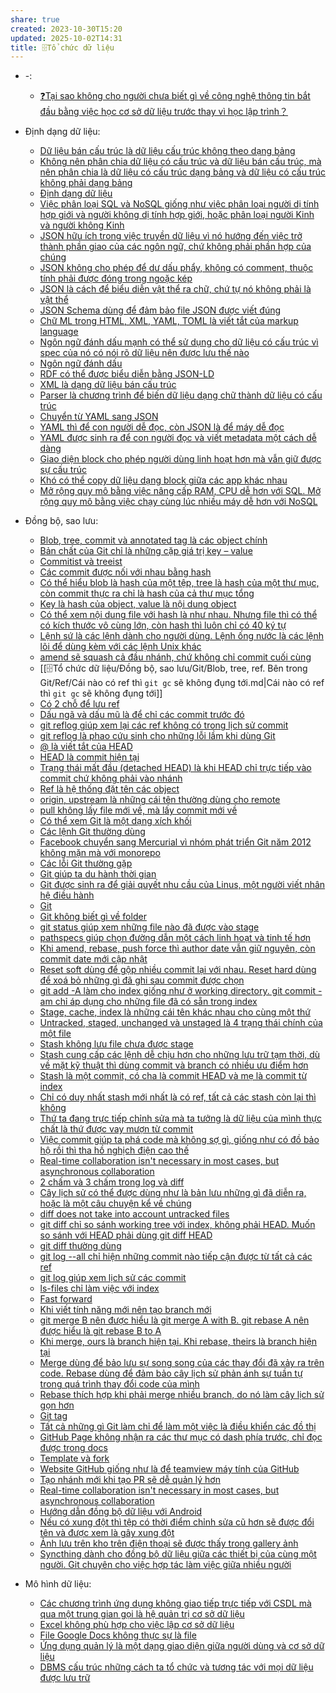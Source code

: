 ```yaml
---
share: true
created: 2023-10-30T15:20
updated: 2025-10-02T14:31
title: 🗄️Tổ chức dữ liệu
---
```


- \-: 
    - [❓Tại sao không cho người chưa biết gì  về công nghệ thông tin bắt đầu bằng việc học cơ sở dữ liệu trước thay vì học lập trình？](./%E2%9D%93T%E1%BA%A1i%20sao%20kh%C3%B4ng%20cho%20ng%C6%B0%E1%BB%9Di%20ch%C6%B0a%20bi%E1%BA%BFt%20g%C3%AC%20%20v%E1%BB%81%20c%C3%B4ng%20ngh%E1%BB%87%20th%C3%B4ng%20tin%20b%E1%BA%AFt%20%C4%91%E1%BA%A7u%20b%E1%BA%B1ng%20vi%E1%BB%87c%20h%E1%BB%8Dc%20c%C6%A1%20s%E1%BB%9F%20d%E1%BB%AF%20li%E1%BB%87u%20tr%C6%B0%E1%BB%9Bc%20thay%20v%C3%AC%20h%E1%BB%8Dc%20l%E1%BA%ADp%20tr%C3%ACnh%EF%BC%9F.md)

- Định dạng dữ liệu: 
    - [Dữ liệu bán cấu trúc là dữ liệu cấu trúc không theo dạng bảng](./%C4%90%E1%BB%8Bnh%20d%E1%BA%A1ng%20d%E1%BB%AF%20li%E1%BB%87u/D%E1%BB%AF%20li%E1%BB%87u%20b%C3%A1n%20c%E1%BA%A5u%20tr%C3%BAc%20l%C3%A0%20d%E1%BB%AF%20li%E1%BB%87u%20c%E1%BA%A5u%20tr%C3%BAc%20kh%C3%B4ng%20theo%20d%E1%BA%A1ng%20b%E1%BA%A3ng.md)
    - [Không nên phân chia dữ liệu có cấu trúc và dữ liệu bán cấu trúc, mà nên phân chia là dữ liệu có cấu trúc dạng bảng và dữ liệu có cấu trúc không phải dạng bảng](./%C4%90%E1%BB%8Bnh%20d%E1%BA%A1ng%20d%E1%BB%AF%20li%E1%BB%87u/Kh%C3%B4ng%20n%C3%AAn%20ph%C3%A2n%20chia%20d%E1%BB%AF%20li%E1%BB%87u%20c%C3%B3%20c%E1%BA%A5u%20tr%C3%BAc%20v%C3%A0%20d%E1%BB%AF%20li%E1%BB%87u%20b%C3%A1n%20c%E1%BA%A5u%20tr%C3%BAc,%20m%C3%A0%20n%C3%AAn%20ph%C3%A2n%20chia%20l%C3%A0%20d%E1%BB%AF%20li%E1%BB%87u%20c%C3%B3%20c%E1%BA%A5u%20tr%C3%BAc%20d%E1%BA%A1ng%20b%E1%BA%A3ng%20v%C3%A0%20d%E1%BB%AF%20li%E1%BB%87u%20c%C3%B3%20c%E1%BA%A5u%20tr%C3%BAc%20kh%C3%B4ng%20ph%E1%BA%A3i%20d%E1%BA%A1ng%20b%E1%BA%A3ng.md)
    - [Định dạng dữ liệu](./%C4%90%E1%BB%8Bnh%20d%E1%BA%A1ng%20d%E1%BB%AF%20li%E1%BB%87u/index.md)
    - [Việc phân loại SQL và NoSQL giống như việc phân loại người dị tính hợp giới và người không dị tính hợp giới, hoặc phân loại người Kinh và người không Kinh](./%C4%90%E1%BB%8Bnh%20d%E1%BA%A1ng%20d%E1%BB%AF%20li%E1%BB%87u/Vi%E1%BB%87c%20ph%C3%A2n%20lo%E1%BA%A1i%20SQL%20v%C3%A0%20NoSQL%20gi%E1%BB%91ng%20nh%C6%B0%20vi%E1%BB%87c%20ph%C3%A2n%20lo%E1%BA%A1i%20ng%C6%B0%E1%BB%9Di%20d%E1%BB%8B%20t%C3%ADnh%20h%E1%BB%A3p%20gi%E1%BB%9Bi%20v%C3%A0%20ng%C6%B0%E1%BB%9Di%20kh%C3%B4ng%20d%E1%BB%8B%20t%C3%ADnh%20h%E1%BB%A3p%20gi%E1%BB%9Bi,%20ho%E1%BA%B7c%20ph%C3%A2n%20lo%E1%BA%A1i%20ng%C6%B0%E1%BB%9Di%20Kinh%20v%C3%A0%20ng%C6%B0%E1%BB%9Di%20kh%C3%B4ng%20Kinh.md)
    - [JSON hữu ích trong việc truyền dữ liệu vì nó hướng đến việc trở thành phần giao của các ngôn ngữ, chứ không phải phần hợp của chúng](./%C4%90%E1%BB%8Bnh%20d%E1%BA%A1ng%20d%E1%BB%AF%20li%E1%BB%87u/%C4%90%E1%BB%8Bnh%20d%E1%BA%A1ng%20v%C4%83n%20b%E1%BA%A3n/JSON/JSON%20h%E1%BB%AFu%20%C3%ADch%20trong%20vi%E1%BB%87c%20truy%E1%BB%81n%20d%E1%BB%AF%20li%E1%BB%87u%20v%C3%AC%20n%C3%B3%20h%C6%B0%E1%BB%9Bng%20%C4%91%E1%BA%BFn%20vi%E1%BB%87c%20tr%E1%BB%9F%20th%C3%A0nh%20ph%E1%BA%A7n%20giao%20c%E1%BB%A7a%20c%C3%A1c%20ng%C3%B4n%20ng%E1%BB%AF,%20ch%E1%BB%A9%20kh%C3%B4ng%20ph%E1%BA%A3i%20ph%E1%BA%A7n%20h%E1%BB%A3p%20c%E1%BB%A7a%20ch%C3%BAng.md)
    - [JSON không cho phép để dư dấu phẩy, không có comment, thuộc tính phải được đóng trong ngoặc kép](./%C4%90%E1%BB%8Bnh%20d%E1%BA%A1ng%20d%E1%BB%AF%20li%E1%BB%87u/%C4%90%E1%BB%8Bnh%20d%E1%BA%A1ng%20v%C4%83n%20b%E1%BA%A3n/JSON/JSON%20kh%C3%B4ng%20cho%20ph%C3%A9p%20%C4%91%E1%BB%83%20d%C6%B0%20d%E1%BA%A5u%20ph%E1%BA%A9y,%20kh%C3%B4ng%20c%C3%B3%20comment,%20thu%E1%BB%99c%20t%C3%ADnh%20ph%E1%BA%A3i%20%C4%91%C6%B0%E1%BB%A3c%20%C4%91%C3%B3ng%20trong%20ngo%E1%BA%B7c%20k%C3%A9p.md)
    - [JSON là cách để biểu diễn vật thể ra chữ, chứ tự nó không phải là vật thể](./%C4%90%E1%BB%8Bnh%20d%E1%BA%A1ng%20d%E1%BB%AF%20li%E1%BB%87u/%C4%90%E1%BB%8Bnh%20d%E1%BA%A1ng%20v%C4%83n%20b%E1%BA%A3n/JSON/JSON%20l%C3%A0%20c%C3%A1ch%20%C4%91%E1%BB%83%20bi%E1%BB%83u%20di%E1%BB%85n%20v%E1%BA%ADt%20th%E1%BB%83%20ra%20ch%E1%BB%AF,%20ch%E1%BB%A9%20t%E1%BB%B1%20n%C3%B3%20kh%C3%B4ng%20ph%E1%BA%A3i%20l%C3%A0%20v%E1%BA%ADt%20th%E1%BB%83.md)
    - [JSON Schema dùng để đảm bảo file JSON được viết đúng](./%C4%90%E1%BB%8Bnh%20d%E1%BA%A1ng%20d%E1%BB%AF%20li%E1%BB%87u/%C4%90%E1%BB%8Bnh%20d%E1%BA%A1ng%20v%C4%83n%20b%E1%BA%A3n/JSON/JSON%20Schema%20d%C3%B9ng%20%C4%91%E1%BB%83%20%C4%91%E1%BA%A3m%20b%E1%BA%A3o%20file%20JSON%20%C4%91%C6%B0%E1%BB%A3c%20vi%E1%BA%BFt%20%C4%91%C3%BAng.md)
    - [Chữ ML trong HTML, XML, YAML, TOML là viết tắt của markup language](./%C4%90%E1%BB%8Bnh%20d%E1%BA%A1ng%20d%E1%BB%AF%20li%E1%BB%87u/%C4%90%E1%BB%8Bnh%20d%E1%BA%A1ng%20v%C4%83n%20b%E1%BA%A3n/Ng%C3%B4n%20ng%E1%BB%AF%20%C4%91%C3%A1nh%20d%E1%BA%A5u/Ch%E1%BB%AF%20ML%20trong%20HTML,%20XML,%20YAML,%20TOML%20l%C3%A0%20vi%E1%BA%BFt%20t%E1%BA%AFt%20c%E1%BB%A7a%20markup%20language.md)
    - [Ngôn ngữ đánh dấu mạnh có thể sử dụng cho dữ liệu có cấu trúc vì spec của nó có nói rõ dữ liệu nên được lưu thế nào](./%C4%90%E1%BB%8Bnh%20d%E1%BA%A1ng%20d%E1%BB%AF%20li%E1%BB%87u/%C4%90%E1%BB%8Bnh%20d%E1%BA%A1ng%20v%C4%83n%20b%E1%BA%A3n/Ng%C3%B4n%20ng%E1%BB%AF%20%C4%91%C3%A1nh%20d%E1%BA%A5u/Ng%C3%B4n%20ng%E1%BB%AF%20%C4%91%C3%A1nh%20d%E1%BA%A5u%20m%E1%BA%A1nh%20c%C3%B3%20th%E1%BB%83%20s%E1%BB%AD%20d%E1%BB%A5ng%20cho%20d%E1%BB%AF%20li%E1%BB%87u%20c%C3%B3%20c%E1%BA%A5u%20tr%C3%BAc%20v%C3%AC%20spec%20c%E1%BB%A7a%20n%C3%B3%20c%C3%B3%20n%C3%B3i%20r%C3%B5%20d%E1%BB%AF%20li%E1%BB%87u%20n%C3%AAn%20%C4%91%C6%B0%E1%BB%A3c%20l%C6%B0u%20th%E1%BA%BF%20n%C3%A0o.md)
    - [Ngôn ngữ đánh dấu](./%C4%90%E1%BB%8Bnh%20d%E1%BA%A1ng%20d%E1%BB%AF%20li%E1%BB%87u/%C4%90%E1%BB%8Bnh%20d%E1%BA%A1ng%20v%C4%83n%20b%E1%BA%A3n/Ng%C3%B4n%20ng%E1%BB%AF%20%C4%91%C3%A1nh%20d%E1%BA%A5u/index.md)
    - [RDF có thể được biểu diễn bằng JSON-LD](./%C4%90%E1%BB%8Bnh%20d%E1%BA%A1ng%20d%E1%BB%AF%20li%E1%BB%87u/%C4%90%E1%BB%8Bnh%20d%E1%BA%A1ng%20v%C4%83n%20b%E1%BA%A3n/Ng%C3%B4n%20ng%E1%BB%AF%20%C4%91%C3%A1nh%20d%E1%BA%A5u/RDF%20c%C3%B3%20th%E1%BB%83%20%C4%91%C6%B0%E1%BB%A3c%20bi%E1%BB%83u%20di%E1%BB%85n%20b%E1%BA%B1ng%20JSON-LD.md)
    - [XML là dạng dữ liệu bán cấu trúc](./%C4%90%E1%BB%8Bnh%20d%E1%BA%A1ng%20d%E1%BB%AF%20li%E1%BB%87u/%C4%90%E1%BB%8Bnh%20d%E1%BA%A1ng%20v%C4%83n%20b%E1%BA%A3n/Ng%C3%B4n%20ng%E1%BB%AF%20%C4%91%C3%A1nh%20d%E1%BA%A5u/XML%20l%C3%A0%20d%E1%BA%A1ng%20d%E1%BB%AF%20li%E1%BB%87u%20b%C3%A1n%20c%E1%BA%A5u%20tr%C3%BAc.md)
    - [Parser là chương trình để biến dữ liệu dạng chữ thành dữ liệu có cấu trúc](./%C4%90%E1%BB%8Bnh%20d%E1%BA%A1ng%20d%E1%BB%AF%20li%E1%BB%87u/%C4%90%E1%BB%8Bnh%20d%E1%BA%A1ng%20v%C4%83n%20b%E1%BA%A3n/Parser%20l%C3%A0%20ch%C6%B0%C6%A1ng%20tr%C3%ACnh%20%C4%91%E1%BB%83%20bi%E1%BA%BFn%20d%E1%BB%AF%20li%E1%BB%87u%20d%E1%BA%A1ng%20ch%E1%BB%AF%20th%C3%A0nh%20d%E1%BB%AF%20li%E1%BB%87u%20c%C3%B3%20c%E1%BA%A5u%20tr%C3%BAc.md)
    - [Chuyển từ YAML sang JSON](./%C4%90%E1%BB%8Bnh%20d%E1%BA%A1ng%20d%E1%BB%AF%20li%E1%BB%87u/%C4%90%E1%BB%8Bnh%20d%E1%BA%A1ng%20v%C4%83n%20b%E1%BA%A3n/YAML/Chuy%E1%BB%83n%20t%E1%BB%AB%20YAML%20sang%20JSON.md)
    - [YAML thì để con người dễ đọc, còn JSON là để máy dễ đọc](./%C4%90%E1%BB%8Bnh%20d%E1%BA%A1ng%20d%E1%BB%AF%20li%E1%BB%87u/%C4%90%E1%BB%8Bnh%20d%E1%BA%A1ng%20v%C4%83n%20b%E1%BA%A3n/YAML/YAML%20th%C3%AC%20%C4%91%E1%BB%83%20con%20ng%C6%B0%E1%BB%9Di%20d%E1%BB%85%20%C4%91%E1%BB%8Dc,%20c%C3%B2n%20JSON%20l%C3%A0%20%C4%91%E1%BB%83%20m%C3%A1y%20d%E1%BB%85%20%C4%91%E1%BB%8Dc.md)
    - [YAML được sinh ra để con người đọc và viết metadata một cách dễ dàng](./%C4%90%E1%BB%8Bnh%20d%E1%BA%A1ng%20d%E1%BB%AF%20li%E1%BB%87u/%C4%90%E1%BB%8Bnh%20d%E1%BA%A1ng%20v%C4%83n%20b%E1%BA%A3n/YAML/YAML%20%C4%91%C6%B0%E1%BB%A3c%20sinh%20ra%20%C4%91%E1%BB%83%20con%20ng%C6%B0%E1%BB%9Di%20%C4%91%E1%BB%8Dc%20v%C3%A0%20vi%E1%BA%BFt%20metadata%20m%E1%BB%99t%20c%C3%A1ch%20d%E1%BB%85%20d%C3%A0ng.md)
    - [Giao diện block cho phép người dùng linh hoạt hơn mà vẫn giữ được sự cấu trúc](./%C4%90%E1%BB%8Bnh%20d%E1%BA%A1ng%20d%E1%BB%AF%20li%E1%BB%87u/%C4%90%E1%BB%8Bnh%20d%E1%BA%A1ng%20kh%E1%BB%91i/Giao%20di%E1%BB%87n%20block%20cho%20ph%C3%A9p%20ng%C6%B0%E1%BB%9Di%20d%C3%B9ng%20linh%20ho%E1%BA%A1t%20h%C6%A1n%20m%C3%A0%20v%E1%BA%ABn%20gi%E1%BB%AF%20%C4%91%C6%B0%E1%BB%A3c%20s%E1%BB%B1%20c%E1%BA%A5u%20tr%C3%BAc.md)
    - [Khó có thể copy dữ liệu dạng block giữa các app khác nhau](./%C4%90%E1%BB%8Bnh%20d%E1%BA%A1ng%20d%E1%BB%AF%20li%E1%BB%87u/%C4%90%E1%BB%8Bnh%20d%E1%BA%A1ng%20kh%E1%BB%91i/Kh%C3%B3%20c%C3%B3%20th%E1%BB%83%20copy%20d%E1%BB%AF%20li%E1%BB%87u%20d%E1%BA%A1ng%20block%20gi%E1%BB%AFa%20c%C3%A1c%20app%20kh%C3%A1c%20nhau.md)
    - [Mở rộng quy mô bằng việc nâng cấp RAM, CPU dễ hơn với SQL. Mở rộng quy mô bằng việc chạy cùng lúc nhiều máy dễ hơn với NoSQL](./%C4%90%E1%BB%8Bnh%20d%E1%BA%A1ng%20d%E1%BB%AF%20li%E1%BB%87u/M%E1%BB%9F%20r%E1%BB%99ng%20quy%20m%C3%B4%20b%E1%BA%B1ng%20vi%E1%BB%87c%20n%C3%A2ng%20c%E1%BA%A5p%20RAM,%20CPU%20d%E1%BB%85%20h%C6%A1n%20v%E1%BB%9Bi%20SQL.%20M%E1%BB%9F%20r%E1%BB%99ng%20quy%20m%C3%B4%20b%E1%BA%B1ng%20vi%E1%BB%87c%20ch%E1%BA%A1y%20c%C3%B9ng%20l%C3%BAc%20nhi%E1%BB%81u%20m%C3%A1y%20d%E1%BB%85%20h%C6%A1n%20v%E1%BB%9Bi%20NoSQL.md)

- Đồng bộ, sao lưu: 
    - [Blob, tree, commit và annotated tag là các object chính](./%C4%90%E1%BB%93ng%20b%E1%BB%99,%20sao%20l%C6%B0u/Git/Blob,%20tree,%20ref.%20B%C3%AAn%20trong%20Git/Blob,%20tree,%20commit%20v%C3%A0%20annotated%20tag%20l%C3%A0%20c%C3%A1c%20object%20ch%C3%ADnh.md)
    - [Bản chất của Git chỉ là những cặp giá trị key – value](./%C4%90%E1%BB%93ng%20b%E1%BB%99,%20sao%20l%C6%B0u/Git/Blob,%20tree,%20ref.%20B%C3%AAn%20trong%20Git/B%E1%BA%A3n%20ch%E1%BA%A5t%20c%E1%BB%A7a%20Git%20ch%E1%BB%89%20l%C3%A0%20nh%E1%BB%AFng%20c%E1%BA%B7p%20gi%C3%A1%20tr%E1%BB%8B%20key%20%E2%80%93%20value.md)
    - [Commitist và treeist](./%C4%90%E1%BB%93ng%20b%E1%BB%99,%20sao%20l%C6%B0u/Git/Blob,%20tree,%20ref.%20B%C3%AAn%20trong%20Git/Commitist%20v%C3%A0%20treeist.md)
    - [Các commit được nối với nhau bằng hash](./%C4%90%E1%BB%93ng%20b%E1%BB%99,%20sao%20l%C6%B0u/Git/Blob,%20tree,%20ref.%20B%C3%AAn%20trong%20Git/C%C3%A1c%20commit%20%C4%91%C6%B0%E1%BB%A3c%20n%E1%BB%91i%20v%E1%BB%9Bi%20nhau%20b%E1%BA%B1ng%20hash.md)
    - [Có thể hiểu blob là hash của một tệp, tree là hash của một thư mục, còn commit thực ra chỉ là hash của cả thư mục tổng](./%C4%90%E1%BB%93ng%20b%E1%BB%99,%20sao%20l%C6%B0u/Git/Blob,%20tree,%20ref.%20B%C3%AAn%20trong%20Git/C%C3%B3%20th%E1%BB%83%20hi%E1%BB%83u%20blob%20l%C3%A0%20hash%20c%E1%BB%A7a%20m%E1%BB%99t%20t%E1%BB%87p,%20tree%20l%C3%A0%20hash%20c%E1%BB%A7a%20m%E1%BB%99t%20th%C6%B0%20m%E1%BB%A5c,%20c%C3%B2n%20commit%20th%E1%BB%B1c%20ra%20ch%E1%BB%89%20l%C3%A0%20hash%20c%E1%BB%A7a%20c%E1%BA%A3%20th%C6%B0%20m%E1%BB%A5c%20t%E1%BB%95ng.md)
    - [Key là hash của object, value là nội dung object](./%C4%90%E1%BB%93ng%20b%E1%BB%99,%20sao%20l%C6%B0u/Git/Blob,%20tree,%20ref.%20B%C3%AAn%20trong%20Git/Key%20l%C3%A0%20hash%20c%E1%BB%A7a%20object,%20value%20l%C3%A0%20n%E1%BB%99i%20dung%20object.md)
    - [Có thể xem nội dung file với hash là như nhau. Nhưng file thì có thể có kích thước vô cùng lớn, còn hash thì luôn chỉ có 40 ký tự](./%C4%90%E1%BB%93ng%20b%E1%BB%99,%20sao%20l%C6%B0u/Git/Blob,%20tree,%20ref.%20B%C3%AAn%20trong%20Git/C%C3%B3%20th%E1%BB%83%20xem%20n%E1%BB%99i%20dung%20file%20v%E1%BB%9Bi%20hash%20l%C3%A0%20nh%C6%B0%20nhau.%20Nh%C6%B0ng%20file%20th%C3%AC%20c%C3%B3%20th%E1%BB%83%20c%C3%B3%20k%C3%ADch%20th%C6%B0%E1%BB%9Bc%20v%C3%B4%20c%C3%B9ng%20l%E1%BB%9Bn,%20c%C3%B2n%20hash%20th%C3%AC%20lu%C3%B4n%20ch%E1%BB%89%20c%C3%B3%2040%20k%C3%BD%20t%E1%BB%B1.md)
    - [Lệnh sứ là các lệnh dành cho người dùng. Lệnh ống nước là các lệnh lõi để dùng kèm với các lệnh Unix khác](./%C4%90%E1%BB%93ng%20b%E1%BB%99,%20sao%20l%C6%B0u/Git/Blob,%20tree,%20ref.%20B%C3%AAn%20trong%20Git/L%E1%BB%87nh%20s%E1%BB%A9%20l%C3%A0%20c%C3%A1c%20l%E1%BB%87nh%20d%C3%A0nh%20cho%20ng%C6%B0%E1%BB%9Di%20d%C3%B9ng.%20L%E1%BB%87nh%20%E1%BB%91ng%20n%C6%B0%E1%BB%9Bc%20l%C3%A0%20c%C3%A1c%20l%E1%BB%87nh%20l%C3%B5i%20%C4%91%E1%BB%83%20d%C3%B9ng%20k%C3%A8m%20v%E1%BB%9Bi%20c%C3%A1c%20l%E1%BB%87nh%20Unix%20kh%C3%A1c.md)
    - [amend sẽ squash cả đầu nhánh, chứ không chỉ commit cuối cùng](./%C4%90%E1%BB%93ng%20b%E1%BB%99,%20sao%20l%C6%B0u/Git/Blob,%20tree,%20ref.%20B%C3%AAn%20trong%20Git/Ref/amend%20s%E1%BA%BD%20squash%20c%E1%BA%A3%20%C4%91%E1%BA%A7u%20nh%C3%A1nh,%20ch%E1%BB%A9%20kh%C3%B4ng%20ch%E1%BB%89%20commit%20cu%E1%BB%91i%20c%C3%B9ng.md)
    - [[🗄️Tổ chức dữ liệu/Đồng bộ, sao lưu/Git/Blob, tree, ref. Bên trong Git/Ref/Cái nào có ref thì `git gc` sẽ không đụng tới.md|Cái nào có ref thì `git gc` sẽ không đụng tới]]
    - [Có 2 chỗ để lưu ref](./%C4%90%E1%BB%93ng%20b%E1%BB%99,%20sao%20l%C6%B0u/Git/Blob,%20tree,%20ref.%20B%C3%AAn%20trong%20Git/Ref/C%C3%B3%202%20ch%E1%BB%97%20%C4%91%E1%BB%83%20l%C6%B0u%20ref.md)
    - [Dấu ngã và dấu mũ là để chỉ các commit trước đó](./%C4%90%E1%BB%93ng%20b%E1%BB%99,%20sao%20l%C6%B0u/Git/Blob,%20tree,%20ref.%20B%C3%AAn%20trong%20Git/Ref/D%E1%BA%A5u%20ng%C3%A3%20v%C3%A0%20d%E1%BA%A5u%20m%C5%A9%20l%C3%A0%20%C4%91%E1%BB%83%20ch%E1%BB%89%20c%C3%A1c%20commit%20tr%C6%B0%E1%BB%9Bc%20%C4%91%C3%B3.md)
    - [git reflog giúp xem lại các ref không có trong lịch sử commit](./%C4%90%E1%BB%93ng%20b%E1%BB%99,%20sao%20l%C6%B0u/Git/Blob,%20tree,%20ref.%20B%C3%AAn%20trong%20Git/Ref/git%20reflog%20gi%C3%BAp%20xem%20l%E1%BA%A1i%20c%C3%A1c%20ref%20kh%C3%B4ng%20c%C3%B3%20trong%20l%E1%BB%8Bch%20s%E1%BB%AD%20commit.md)
    - [git reflog là phao cứu sinh cho những lỗi lầm khi dùng Git](./%C4%90%E1%BB%93ng%20b%E1%BB%99,%20sao%20l%C6%B0u/Git/Blob,%20tree,%20ref.%20B%C3%AAn%20trong%20Git/Ref/git%20reflog%20l%C3%A0%20phao%20c%E1%BB%A9u%20sinh%20cho%20nh%E1%BB%AFng%20l%E1%BB%97i%20l%E1%BA%A7m%20khi%20d%C3%B9ng%20Git.md)
    - [@ là viết tắt của HEAD](./%C4%90%E1%BB%93ng%20b%E1%BB%99,%20sao%20l%C6%B0u/Git/Blob,%20tree,%20ref.%20B%C3%AAn%20trong%20Git/Ref/HEAD/@%20l%C3%A0%20vi%E1%BA%BFt%20t%E1%BA%AFt%20c%E1%BB%A7a%20HEAD.md)
    - [HEAD là commit hiện tại](./%C4%90%E1%BB%93ng%20b%E1%BB%99,%20sao%20l%C6%B0u/Git/Blob,%20tree,%20ref.%20B%C3%AAn%20trong%20Git/Ref/HEAD/HEAD%20l%C3%A0%20commit%20hi%E1%BB%87n%20t%E1%BA%A1i.md)
    - [Trạng thái mất đầu (detached HEAD) là khi  HEAD chỉ trực tiếp vào commit chứ không phải vào nhánh](./%C4%90%E1%BB%93ng%20b%E1%BB%99,%20sao%20l%C6%B0u/Git/Blob,%20tree,%20ref.%20B%C3%AAn%20trong%20Git/Ref/HEAD/Tr%E1%BA%A1ng%20th%C3%A1i%20m%E1%BA%A5t%20%C4%91%E1%BA%A7u%20(detached%20HEAD)%20l%C3%A0%20khi%20%20HEAD%20ch%E1%BB%89%20tr%E1%BB%B1c%20ti%E1%BA%BFp%20v%C3%A0o%20commit%20ch%E1%BB%A9%20kh%C3%B4ng%20ph%E1%BA%A3i%20v%C3%A0o%20nh%C3%A1nh.md)
    - [Ref là hệ thống đặt tên các object](./%C4%90%E1%BB%93ng%20b%E1%BB%99,%20sao%20l%C6%B0u/Git/Blob,%20tree,%20ref.%20B%C3%AAn%20trong%20Git/Ref/Ref%20l%C3%A0%20h%E1%BB%87%20th%E1%BB%91ng%20%C4%91%E1%BA%B7t%20t%C3%AAn%20c%C3%A1c%20object.md)
    - [origin, upstream là những cái tên thường dùng cho remote](./%C4%90%E1%BB%93ng%20b%E1%BB%99,%20sao%20l%C6%B0u/Git/Chia%20s%E1%BA%BB,%20c%E1%BA%ADp%20nh%E1%BA%ADt%20d%E1%BB%B1%20%C3%A1n/origin,%20upstream%20l%C3%A0%20nh%E1%BB%AFng%20c%C3%A1i%20t%C3%AAn%20th%C6%B0%E1%BB%9Dng%20d%C3%B9ng%20cho%20remote.md)
    - [pull không lấy file mới về, mà lấy commit mới về](./%C4%90%E1%BB%93ng%20b%E1%BB%99,%20sao%20l%C6%B0u/Git/Chia%20s%E1%BA%BB,%20c%E1%BA%ADp%20nh%E1%BA%ADt%20d%E1%BB%B1%20%C3%A1n/pull%20kh%C3%B4ng%20l%E1%BA%A5y%20file%20m%E1%BB%9Bi%20v%E1%BB%81,%20m%C3%A0%20l%E1%BA%A5y%20commit%20m%E1%BB%9Bi%20v%E1%BB%81.md)
    - [Có thể xem Git là một dạng xích khối](./%C4%90%E1%BB%93ng%20b%E1%BB%99,%20sao%20l%C6%B0u/Git/C%C3%B3%20th%E1%BB%83%20xem%20Git%20l%C3%A0%20m%E1%BB%99t%20d%E1%BA%A1ng%20x%C3%ADch%20kh%E1%BB%91i.md)
    - [Các lệnh Git thường dùng](./%C4%90%E1%BB%93ng%20b%E1%BB%99,%20sao%20l%C6%B0u/Git/C%C3%A1c%20l%E1%BB%87nh%20Git%20th%C6%B0%E1%BB%9Dng%20d%C3%B9ng.md)
    - [Facebook chuyển sang Mercurial vì nhóm phát triển Git năm 2012 không mặn mà với monorepo](./%C4%90%E1%BB%93ng%20b%E1%BB%99,%20sao%20l%C6%B0u/Git/Facebook%20chuy%E1%BB%83n%20sang%20Mercurial%20v%C3%AC%20nh%C3%B3m%20ph%C3%A1t%20tri%E1%BB%83n%20Git%20n%C4%83m%202012%20kh%C3%B4ng%20m%E1%BA%B7n%20m%C3%A0%20v%E1%BB%9Bi%20monorepo.md)
    - [Các lỗi Git thường gặp](./%C4%90%E1%BB%93ng%20b%E1%BB%99,%20sao%20l%C6%B0u/Git/C%C3%A1c%20l%E1%BB%97i%20Git%20th%C6%B0%E1%BB%9Dng%20g%E1%BA%B7p.md)
    - [Git giúp ta du hành thời gian](./%C4%90%E1%BB%93ng%20b%E1%BB%99,%20sao%20l%C6%B0u/Git/Git%20gi%C3%BAp%20ta%20du%20h%C3%A0nh%20th%E1%BB%9Di%20gian.md)
    - [Git được sinh ra để giải quyết nhu cầu của Linus, một người viết nhân hệ điều hành](./%C4%90%E1%BB%93ng%20b%E1%BB%99,%20sao%20l%C6%B0u/Git/Git%20%C4%91%C6%B0%E1%BB%A3c%20sinh%20ra%20%C4%91%E1%BB%83%20gi%E1%BA%A3i%20quy%E1%BA%BFt%20nhu%20c%E1%BA%A7u%20c%E1%BB%A7a%20Linus,%20m%E1%BB%99t%20ng%C6%B0%E1%BB%9Di%20vi%E1%BA%BFt%20nh%C3%A2n%20h%E1%BB%87%20%C4%91i%E1%BB%81u%20h%C3%A0nh.md)
    - [Git](./%C4%90%E1%BB%93ng%20b%E1%BB%99,%20sao%20l%C6%B0u/Git/index.md)
    - [Git không biết gì về folder](./%C4%90%E1%BB%93ng%20b%E1%BB%99,%20sao%20l%C6%B0u/Git/L%C6%B0u%20tr%E1%BB%AF%20(snapshotting)/Git%20kh%C3%B4ng%20bi%E1%BA%BFt%20g%C3%AC%20v%E1%BB%81%20folder.md)
    - [git status giúp xem những file nào đã được vào stage](./%C4%90%E1%BB%93ng%20b%E1%BB%99,%20sao%20l%C6%B0u/Git/L%C6%B0u%20tr%E1%BB%AF%20(snapshotting)/git%20status%20gi%C3%BAp%20xem%20nh%E1%BB%AFng%20file%20n%C3%A0o%20%C4%91%C3%A3%20%C4%91%C6%B0%E1%BB%A3c%20v%C3%A0o%20stage.md)
    - [pathspecs giúp chọn đường dẫn một cách linh hoạt và tinh tế hơn](./%C4%90%E1%BB%93ng%20b%E1%BB%99,%20sao%20l%C6%B0u/Git/L%C6%B0u%20tr%E1%BB%AF%20(snapshotting)/pathspecs%20gi%C3%BAp%20ch%E1%BB%8Dn%20%C4%91%C6%B0%E1%BB%9Dng%20d%E1%BA%ABn%20m%E1%BB%99t%20c%C3%A1ch%20linh%20ho%E1%BA%A1t%20v%C3%A0%20tinh%20t%E1%BA%BF%20h%C6%A1n.md)
    - [Khi amend, rebase, push force thì author date vẫn giữ nguyên, còn commit date mới cập nhật](./%C4%90%E1%BB%93ng%20b%E1%BB%99,%20sao%20l%C6%B0u/Git/L%C6%B0u%20tr%E1%BB%AF%20(snapshotting)/Khi%20amend,%20rebase,%20push%20force%20th%C3%AC%20author%20date%20v%E1%BA%ABn%20gi%E1%BB%AF%20nguy%C3%AAn,%20c%C3%B2n%20commit%20date%20m%E1%BB%9Bi%20c%E1%BA%ADp%20nh%E1%BA%ADt.md)
    - [Reset soft dùng để gộp nhiều commit lại với nhau. Reset hard dùng để xoá bỏ những gì đã ghi sau commit được chọn](./%C4%90%E1%BB%93ng%20b%E1%BB%99,%20sao%20l%C6%B0u/Git/L%C6%B0u%20tr%E1%BB%AF%20(snapshotting)/Reset%20soft%20d%C3%B9ng%20%C4%91%E1%BB%83%20g%E1%BB%99p%20nhi%E1%BB%81u%20commit%20l%E1%BA%A1i%20v%E1%BB%9Bi%20nhau.%20Reset%20hard%20d%C3%B9ng%20%C4%91%E1%BB%83%20xo%C3%A1%20b%E1%BB%8F%20nh%E1%BB%AFng%20g%C3%AC%20%C4%91%C3%A3%20ghi%20sau%20commit%20%C4%91%C6%B0%E1%BB%A3c%20ch%E1%BB%8Dn.md)
    - [git add -A làm cho index giống như ở working directory. git commit -am chỉ áp dụng cho những file đã có sẵn trong index](./%C4%90%E1%BB%93ng%20b%E1%BB%99,%20sao%20l%C6%B0u/Git/L%C6%B0u%20tr%E1%BB%AF%20(snapshotting)/Stage,%20index,%20cache/git%20add%20-A%20l%C3%A0m%20cho%20index%20gi%E1%BB%91ng%20nh%C6%B0%20%E1%BB%9F%20working%20directory.%20git%20commit%20-am%20ch%E1%BB%89%20%C3%A1p%20d%E1%BB%A5ng%20cho%20nh%E1%BB%AFng%20file%20%C4%91%C3%A3%20c%C3%B3%20s%E1%BA%B5n%20trong%20index.md)
    - [Stage, cache, index là những cái tên khác nhau cho cùng một thứ](./%C4%90%E1%BB%93ng%20b%E1%BB%99,%20sao%20l%C6%B0u/Git/L%C6%B0u%20tr%E1%BB%AF%20(snapshotting)/Stage,%20index,%20cache/Stage,%20cache,%20index%20l%C3%A0%20nh%E1%BB%AFng%20c%C3%A1i%20t%C3%AAn%20kh%C3%A1c%20nhau%20cho%20c%C3%B9ng%20m%E1%BB%99t%20th%E1%BB%A9.md)
    - [Untracked, staged, unchanged và unstaged là 4 trạng thái chính của một file](./%C4%90%E1%BB%93ng%20b%E1%BB%99,%20sao%20l%C6%B0u/Git/L%C6%B0u%20tr%E1%BB%AF%20(snapshotting)/Stage,%20index,%20cache/Untracked,%20staged,%20unchanged%20v%C3%A0%20unstaged%20l%C3%A0%204%20tr%E1%BA%A1ng%20th%C3%A1i%20ch%C3%ADnh%20c%E1%BB%A7a%20m%E1%BB%99t%20file.md)
    - [Stash không lưu file chưa được stage](./%C4%90%E1%BB%93ng%20b%E1%BB%99,%20sao%20l%C6%B0u/Git/L%C6%B0u%20tr%E1%BB%AF%20(snapshotting)/Stash/Stash%20kh%C3%B4ng%20l%C6%B0u%20file%20ch%C6%B0a%20%C4%91%C6%B0%E1%BB%A3c%20stage.md)
    - [Stash cung cấp các lệnh dễ chịu hơn cho những lưu trữ tạm thời, dù về mặt kỹ thuật thì dùng commit và branch có nhiều ưu điểm hơn](./%C4%90%E1%BB%93ng%20b%E1%BB%99,%20sao%20l%C6%B0u/Git/L%C6%B0u%20tr%E1%BB%AF%20(snapshotting)/Stash/Stash%20cung%20c%E1%BA%A5p%20c%C3%A1c%20l%E1%BB%87nh%20d%E1%BB%85%20ch%E1%BB%8Bu%20h%C6%A1n%20cho%20nh%E1%BB%AFng%20l%C6%B0u%20tr%E1%BB%AF%20t%E1%BA%A1m%20th%E1%BB%9Di,%20d%C3%B9%20v%E1%BB%81%20m%E1%BA%B7t%20k%E1%BB%B9%20thu%E1%BA%ADt%20th%C3%AC%20d%C3%B9ng%20commit%20v%C3%A0%20branch%20c%C3%B3%20nhi%E1%BB%81u%20%C6%B0u%20%C4%91i%E1%BB%83m%20h%C6%A1n.md)
    - [Stash là một commit, có cha là commit HEAD và mẹ là commit từ index](./%C4%90%E1%BB%93ng%20b%E1%BB%99,%20sao%20l%C6%B0u/Git/L%C6%B0u%20tr%E1%BB%AF%20(snapshotting)/Stash/Stash%20l%C3%A0%20m%E1%BB%99t%20commit,%20c%C3%B3%20cha%20l%C3%A0%20commit%20HEAD%20v%C3%A0%20m%E1%BA%B9%20l%C3%A0%20commit%20t%E1%BB%AB%20index.md)
    - [Chỉ có duy nhất stash mới nhất là có ref, tất cả các stash còn lại thì không](./%C4%90%E1%BB%93ng%20b%E1%BB%99,%20sao%20l%C6%B0u/Git/L%C6%B0u%20tr%E1%BB%AF%20(snapshotting)/Stash/Ch%E1%BB%89%20c%C3%B3%20duy%20nh%E1%BA%A5t%20stash%20m%E1%BB%9Bi%20nh%E1%BA%A5t%20l%C3%A0%20c%C3%B3%20ref,%20t%E1%BA%A5t%20c%E1%BA%A3%20c%C3%A1c%20stash%20c%C3%B2n%20l%E1%BA%A1i%20th%C3%AC%20kh%C3%B4ng.md)
    - [Thứ ta đang trực tiếp chỉnh sửa mà ta tưởng là dữ liệu của mình thực chất là thứ được vay mượn từ commit](./%C4%90%E1%BB%93ng%20b%E1%BB%99,%20sao%20l%C6%B0u/Git/L%C6%B0u%20tr%E1%BB%AF%20(snapshotting)/Th%E1%BB%A9%20ta%20%C4%91ang%20tr%E1%BB%B1c%20ti%E1%BA%BFp%20ch%E1%BB%89nh%20s%E1%BB%ADa%20m%C3%A0%20ta%20t%C6%B0%E1%BB%9Fng%20l%C3%A0%20d%E1%BB%AF%20li%E1%BB%87u%20c%E1%BB%A7a%20m%C3%ACnh%20th%E1%BB%B1c%20ch%E1%BA%A5t%20l%C3%A0%20th%E1%BB%A9%20%C4%91%C6%B0%E1%BB%A3c%20vay%20m%C6%B0%E1%BB%A3n%20t%E1%BB%AB%20commit.md)
    - [Việc commit giúp ta phá code mà không sợ gì, giống như có đồ bảo hộ rồi thì tha hồ nghịch điện cao thế](./%C4%90%E1%BB%93ng%20b%E1%BB%99,%20sao%20l%C6%B0u/Git/L%C6%B0u%20tr%E1%BB%AF%20(snapshotting)/Vi%E1%BB%87c%20commit%20gi%C3%BAp%20ta%20ph%C3%A1%20code%20m%C3%A0%20kh%C3%B4ng%20s%E1%BB%A3%20g%C3%AC,%20gi%E1%BB%91ng%20nh%C6%B0%20c%C3%B3%20%C4%91%E1%BB%93%20b%E1%BA%A3o%20h%E1%BB%99%20r%E1%BB%93i%20th%C3%AC%20tha%20h%E1%BB%93%20ngh%E1%BB%8Bch%20%C4%91i%E1%BB%87n%20cao%20th%E1%BA%BF.md)
    - [Real-time collaboration isn't necessary in most cases, but asynchronous collaboration](./%C4%90%E1%BB%93ng%20b%E1%BB%99,%20sao%20l%C6%B0u/Git/Real-time%20collaboration%20isn't%20necessary%20in%20most%20cases,%20but%20asynchronous%20collaboration.md)
    - [2 chấm và 3 chấm trong log và diff](./%C4%90%E1%BB%93ng%20b%E1%BB%99,%20sao%20l%C6%B0u/Git/Th%C4%83m%20d%C3%B2,%20so%20s%C3%A1nh/2%20ch%E1%BA%A5m%20v%C3%A0%203%20ch%E1%BA%A5m%20trong%20log%20v%C3%A0%20diff.md)
    - [Cây lịch sử có thể được dùng như là bản lưu những gì đã diễn ra, hoặc là một câu chuyện kể về chúng](./%C4%90%E1%BB%93ng%20b%E1%BB%99,%20sao%20l%C6%B0u/Git/Th%C4%83m%20d%C3%B2,%20so%20s%C3%A1nh/C%C3%A2y%20l%E1%BB%8Bch%20s%E1%BB%AD%20c%C3%B3%20th%E1%BB%83%20%C4%91%C6%B0%E1%BB%A3c%20d%C3%B9ng%20nh%C6%B0%20l%C3%A0%20b%E1%BA%A3n%20l%C6%B0u%20nh%E1%BB%AFng%20g%C3%AC%20%C4%91%C3%A3%20di%E1%BB%85n%20ra,%20ho%E1%BA%B7c%20l%C3%A0%20m%E1%BB%99t%20c%C3%A2u%20chuy%E1%BB%87n%20k%E1%BB%83%20v%E1%BB%81%20ch%C3%BAng.md)
    - [diff does not take into account untracked files](./%C4%90%E1%BB%93ng%20b%E1%BB%99,%20sao%20l%C6%B0u/Git/Th%C4%83m%20d%C3%B2,%20so%20s%C3%A1nh/diff/diff%20does%20not%20take%20into%20account%20untracked%20files.md)
    - [git diff chỉ so sánh working tree với index, không phải HEAD. Muốn so sánh với HEAD phải dùng git diff HEAD](./%C4%90%E1%BB%93ng%20b%E1%BB%99,%20sao%20l%C6%B0u/Git/Th%C4%83m%20d%C3%B2,%20so%20s%C3%A1nh/diff/git%20diff%20ch%E1%BB%89%20so%20s%C3%A1nh%20working%20tree%20v%E1%BB%9Bi%20index,%20kh%C3%B4ng%20ph%E1%BA%A3i%20HEAD.%20Mu%E1%BB%91n%20so%20s%C3%A1nh%20v%E1%BB%9Bi%20HEAD%20ph%E1%BA%A3i%20d%C3%B9ng%20git%20diff%20HEAD.md)
    - [git diff thường dùng](./%C4%90%E1%BB%93ng%20b%E1%BB%99,%20sao%20l%C6%B0u/Git/Th%C4%83m%20d%C3%B2,%20so%20s%C3%A1nh/diff/git%20diff%20th%C6%B0%E1%BB%9Dng%20d%C3%B9ng.md)
    - [git log --all chỉ hiện những commit nào tiếp cận được từ tất cả các ref](./%C4%90%E1%BB%93ng%20b%E1%BB%99,%20sao%20l%C6%B0u/Git/Th%C4%83m%20d%C3%B2,%20so%20s%C3%A1nh/log/git%20log%20--all%20ch%E1%BB%89%20hi%E1%BB%87n%20nh%E1%BB%AFng%20commit%20n%C3%A0o%20ti%E1%BA%BFp%20c%E1%BA%ADn%20%C4%91%C6%B0%E1%BB%A3c%20t%E1%BB%AB%20t%E1%BA%A5t%20c%E1%BA%A3%20c%C3%A1c%20ref.md)
    - [git log giúp xem lịch sử các commit](./%C4%90%E1%BB%93ng%20b%E1%BB%99,%20sao%20l%C6%B0u/Git/Th%C4%83m%20d%C3%B2,%20so%20s%C3%A1nh/log/git%20log%20gi%C3%BAp%20xem%20l%E1%BB%8Bch%20s%E1%BB%AD%20c%C3%A1c%20commit.md)
    - [ls-files chỉ làm việc với index](./%C4%90%E1%BB%93ng%20b%E1%BB%99,%20sao%20l%C6%B0u/Git/Th%C4%83m%20d%C3%B2,%20so%20s%C3%A1nh/ls-files%20ch%E1%BB%89%20l%C3%A0m%20vi%E1%BB%87c%20v%E1%BB%9Bi%20index.md)
    - [Fast forward](./%C4%90%E1%BB%93ng%20b%E1%BB%99,%20sao%20l%C6%B0u/Git/T%C3%A1ch,%20g%E1%BB%99p,%20chuy%E1%BB%83n%20nh%C3%A1nh/Fast%20forward.md)
    - [Khi viết tính năng mới nên tạo branch mới](./%C4%90%E1%BB%93ng%20b%E1%BB%99,%20sao%20l%C6%B0u/Git/T%C3%A1ch,%20g%E1%BB%99p,%20chuy%E1%BB%83n%20nh%C3%A1nh/Khi%20vi%E1%BA%BFt%20t%C3%ADnh%20n%C4%83ng%20m%E1%BB%9Bi%20n%C3%AAn%20t%E1%BA%A1o%20branch%20m%E1%BB%9Bi.md)
    - [git merge B nên được hiểu là git merge A with B. git rebase A nên được hiểu là git rebase B to A](./%C4%90%E1%BB%93ng%20b%E1%BB%99,%20sao%20l%C6%B0u/Git/T%C3%A1ch,%20g%E1%BB%99p,%20chuy%E1%BB%83n%20nh%C3%A1nh/Merge,%20rebase/git%20merge%20B%20n%C3%AAn%20%C4%91%C6%B0%E1%BB%A3c%20hi%E1%BB%83u%20l%C3%A0%20git%20merge%20A%20with%20B.%20git%20rebase%20A%20n%C3%AAn%20%C4%91%C6%B0%E1%BB%A3c%20hi%E1%BB%83u%20l%C3%A0%20git%20rebase%20B%20to%20A.md)
    - [Khi merge, ours là branch hiện tại. Khi rebase, theirs là branch hiện tại](./%C4%90%E1%BB%93ng%20b%E1%BB%99,%20sao%20l%C6%B0u/Git/T%C3%A1ch,%20g%E1%BB%99p,%20chuy%E1%BB%83n%20nh%C3%A1nh/Merge,%20rebase/Khi%20merge,%20ours%20l%C3%A0%20branch%20hi%E1%BB%87n%20t%E1%BA%A1i.%20Khi%20rebase,%20theirs%20l%C3%A0%20branch%20hi%E1%BB%87n%20t%E1%BA%A1i.md)
    - [Merge dùng để bảo lưu sự song song của các thay đổi đã xảy ra trên code. Rebase dùng để đảm bảo cây lịch sử phản ánh sự tuần tự trong quá trình thay đổi code của mình](./%C4%90%E1%BB%93ng%20b%E1%BB%99,%20sao%20l%C6%B0u/Git/T%C3%A1ch,%20g%E1%BB%99p,%20chuy%E1%BB%83n%20nh%C3%A1nh/Merge,%20rebase/Merge%20d%C3%B9ng%20%C4%91%E1%BB%83%20b%E1%BA%A3o%20l%C6%B0u%20s%E1%BB%B1%20song%20song%20c%E1%BB%A7a%20c%C3%A1c%20thay%20%C4%91%E1%BB%95i%20%C4%91%C3%A3%20x%E1%BA%A3y%20ra%20tr%C3%AAn%20code.%20Rebase%20d%C3%B9ng%20%C4%91%E1%BB%83%20%C4%91%E1%BA%A3m%20b%E1%BA%A3o%20c%C3%A2y%20l%E1%BB%8Bch%20s%E1%BB%AD%20ph%E1%BA%A3n%20%C3%A1nh%20s%E1%BB%B1%20tu%E1%BA%A7n%20t%E1%BB%B1%20trong%20qu%C3%A1%20tr%C3%ACnh%20thay%20%C4%91%E1%BB%95i%20code%20c%E1%BB%A7a%20m%C3%ACnh.md)
    - [Rebase thích hợp khi phải merge nhiều branch, do nó làm cây lịch sử gọn hơn](./%C4%90%E1%BB%93ng%20b%E1%BB%99,%20sao%20l%C6%B0u/Git/T%C3%A1ch,%20g%E1%BB%99p,%20chuy%E1%BB%83n%20nh%C3%A1nh/Merge,%20rebase/Rebase%20th%C3%ADch%20h%E1%BB%A3p%20khi%20ph%E1%BA%A3i%20merge%20nhi%E1%BB%81u%20branch,%20do%20n%C3%B3%20l%C3%A0m%20c%C3%A2y%20l%E1%BB%8Bch%20s%E1%BB%AD%20g%E1%BB%8Dn%20h%C6%A1n.md)
    - [Git tag](./%C4%90%E1%BB%93ng%20b%E1%BB%99,%20sao%20l%C6%B0u/Git/T%C3%A1ch,%20g%E1%BB%99p,%20chuy%E1%BB%83n%20nh%C3%A1nh/Git%20tag.md)
    - [Tất cả những gì Git làm chỉ để làm một việc là điều khiển các đồ thị](./%C4%90%E1%BB%93ng%20b%E1%BB%99,%20sao%20l%C6%B0u/Git/T%E1%BA%A5t%20c%E1%BA%A3%20nh%E1%BB%AFng%20g%C3%AC%20Git%20l%C3%A0m%20ch%E1%BB%89%20%C4%91%E1%BB%83%20l%C3%A0m%20m%E1%BB%99t%20vi%E1%BB%87c%20l%C3%A0%20%C4%91i%E1%BB%81u%20khi%E1%BB%83n%20c%C3%A1c%20%C4%91%E1%BB%93%20th%E1%BB%8B.md)
    - [GitHub Page không nhận ra các thư mục có dash phía trước, chỉ đọc được trong docs](./%C4%90%E1%BB%93ng%20b%E1%BB%99,%20sao%20l%C6%B0u/GitHub/GitHub%20Page%20kh%C3%B4ng%20nh%E1%BA%ADn%20ra%20c%C3%A1c%20th%C6%B0%20m%E1%BB%A5c%20c%C3%B3%20dash%20ph%C3%ADa%20tr%C6%B0%E1%BB%9Bc,%20ch%E1%BB%89%20%C4%91%E1%BB%8Dc%20%C4%91%C6%B0%E1%BB%A3c%20trong%20docs.md)
    - [Template và fork](./%C4%90%E1%BB%93ng%20b%E1%BB%99,%20sao%20l%C6%B0u/GitHub/Template%20v%C3%A0%20fork.md)
    - [Website GitHub giống như là để teamview máy tính của GitHub](./%C4%90%E1%BB%93ng%20b%E1%BB%99,%20sao%20l%C6%B0u/GitHub/Website%20GitHub%20gi%E1%BB%91ng%20nh%C6%B0%20l%C3%A0%20%C4%91%E1%BB%83%20teamview%20m%C3%A1y%20t%C3%ADnh%20c%E1%BB%A7a%20GitHub.md)
    - [Tạo nhánh mới khi tạo PR sẽ dễ quản lý hơn](./%C4%90%E1%BB%93ng%20b%E1%BB%99,%20sao%20l%C6%B0u/GitHub/T%E1%BA%A1o%20nh%C3%A1nh%20m%E1%BB%9Bi%20khi%20t%E1%BA%A1o%20PR%20s%E1%BA%BD%20d%E1%BB%85%20qu%E1%BA%A3n%20l%C3%BD%20h%C6%A1n.md)
    - [Real-time collaboration isn't necessary in most cases, but asynchronous collaboration](./%C4%90%E1%BB%93ng%20b%E1%BB%99,%20sao%20l%C6%B0u/Real-time%20collaboration%20isn't%20necessary%20in%20most%20cases,%20but%20asynchronous%20collaboration.md)
    - [Hướng dẫn đồng bộ dữ liệu với Android](./%C4%90%E1%BB%93ng%20b%E1%BB%99,%20sao%20l%C6%B0u/Syncthing/H%C6%B0%E1%BB%9Bng%20d%E1%BA%ABn%20%C4%91%E1%BB%93ng%20b%E1%BB%99%20d%E1%BB%AF%20li%E1%BB%87u%20v%E1%BB%9Bi%20Android.md)
    - [Nếu có xung đột thì tệp có thời điểm chỉnh sửa cũ hơn sẽ được đổi tên và được xem là gây xung đột](./%C4%90%E1%BB%93ng%20b%E1%BB%99,%20sao%20l%C6%B0u/Syncthing/N%E1%BA%BFu%20c%C3%B3%20xung%20%C4%91%E1%BB%99t%20th%C3%AC%20t%E1%BB%87p%20c%C3%B3%20th%E1%BB%9Di%20%C4%91i%E1%BB%83m%20ch%E1%BB%89nh%20s%E1%BB%ADa%20c%C5%A9%20h%C6%A1n%20s%E1%BA%BD%20%C4%91%C6%B0%E1%BB%A3c%20%C4%91%E1%BB%95i%20t%C3%AAn%20v%C3%A0%20%C4%91%C6%B0%E1%BB%A3c%20xem%20l%C3%A0%20g%C3%A2y%20xung%20%C4%91%E1%BB%99t.md)
    - [Ảnh lưu trên kho trên điện thoại sẽ được thấy trong gallery ảnh](./%C4%90%E1%BB%93ng%20b%E1%BB%99,%20sao%20l%C6%B0u/Syncthing/%E1%BA%A2nh%20l%C6%B0u%20tr%C3%AAn%20kho%20tr%C3%AAn%20%C4%91i%E1%BB%87n%20tho%E1%BA%A1i%20s%E1%BA%BD%20%C4%91%C6%B0%E1%BB%A3c%20th%E1%BA%A5y%20trong%20gallery%20%E1%BA%A3nh.md)
    - [Syncthing dành cho đồng bộ dữ liệu giữa các thiết bị của cùng một người. Git chuyên cho việc hợp tác làm việc giữa nhiều người](./%C4%90%E1%BB%93ng%20b%E1%BB%99,%20sao%20l%C6%B0u/Syncthing%20d%C3%A0nh%20cho%20%C4%91%E1%BB%93ng%20b%E1%BB%99%20d%E1%BB%AF%20li%E1%BB%87u%20gi%E1%BB%AFa%20c%C3%A1c%20thi%E1%BA%BFt%20b%E1%BB%8B%20c%E1%BB%A7a%20c%C3%B9ng%20m%E1%BB%99t%20ng%C6%B0%E1%BB%9Di.%20Git%20chuy%C3%AAn%20cho%20vi%E1%BB%87c%20h%E1%BB%A3p%20t%C3%A1c%20l%C3%A0m%20vi%E1%BB%87c%20gi%E1%BB%AFa%20nhi%E1%BB%81u%20ng%C6%B0%E1%BB%9Di.md)

- Mô hình dữ liệu: 
    - [Các chương trình ứng dụng không giao tiếp trực tiếp với CSDL mà qua một trung gian gọi là hệ quản trị cơ sở dữ liệu](./M%C3%B4%20h%C3%ACnh%20d%E1%BB%AF%20li%E1%BB%87u/C%C3%A1c%20ch%C6%B0%C6%A1ng%20tr%C3%ACnh%20%E1%BB%A9ng%20d%E1%BB%A5ng%20kh%C3%B4ng%20giao%20ti%E1%BA%BFp%20tr%E1%BB%B1c%20ti%E1%BA%BFp%20v%E1%BB%9Bi%20CSDL%20m%C3%A0%20qua%20m%E1%BB%99t%20trung%20gian%20g%E1%BB%8Di%20l%C3%A0%20h%E1%BB%87%20qu%E1%BA%A3n%20tr%E1%BB%8B%20c%C6%A1%20s%E1%BB%9F%20d%E1%BB%AF%20li%E1%BB%87u.md)
    - [Excel không phù hợp cho việc lập cơ sở dữ liệu](./M%C3%B4%20h%C3%ACnh%20d%E1%BB%AF%20li%E1%BB%87u/Excel%20kh%C3%B4ng%20ph%C3%B9%20h%E1%BB%A3p%20cho%20vi%E1%BB%87c%20l%E1%BA%ADp%20c%C6%A1%20s%E1%BB%9F%20d%E1%BB%AF%20li%E1%BB%87u.md)
    - [File Google Docs không thực sự là file](./M%C3%B4%20h%C3%ACnh%20d%E1%BB%AF%20li%E1%BB%87u/File%20Google%20Docs%20kh%C3%B4ng%20th%E1%BB%B1c%20s%E1%BB%B1%20l%C3%A0%20file.md)
    - [Ứng dụng quản lý là một dạng giao diện giữa người dùng và cơ sở dữ liệu](./M%C3%B4%20h%C3%ACnh%20d%E1%BB%AF%20li%E1%BB%87u/%E1%BB%A8ng%20d%E1%BB%A5ng%20qu%E1%BA%A3n%20l%C3%BD%20l%C3%A0%20m%E1%BB%99t%20d%E1%BA%A1ng%20giao%20di%E1%BB%87n%20gi%E1%BB%AFa%20ng%C6%B0%E1%BB%9Di%20d%C3%B9ng%20v%C3%A0%20c%C6%A1%20s%E1%BB%9F%20d%E1%BB%AF%20li%E1%BB%87u.md)
    - [DBMS cấu trúc những cách ta tổ chức và tương tác với mọi dữ liệu được lưu trữ](./M%C3%B4%20h%C3%ACnh%20d%E1%BB%AF%20li%E1%BB%87u/DBMS%20c%E1%BA%A5u%20tr%C3%BAc%20nh%E1%BB%AFng%20c%C3%A1ch%20ta%20t%E1%BB%95%20ch%E1%BB%A9c%20v%C3%A0%20t%C6%B0%C6%A1ng%20t%C3%A1c%20v%E1%BB%9Bi%20m%E1%BB%8Di%20d%E1%BB%AF%20li%E1%BB%87u%20%C4%91%C6%B0%E1%BB%A3c%20l%C6%B0u%20tr%E1%BB%AF.md)


